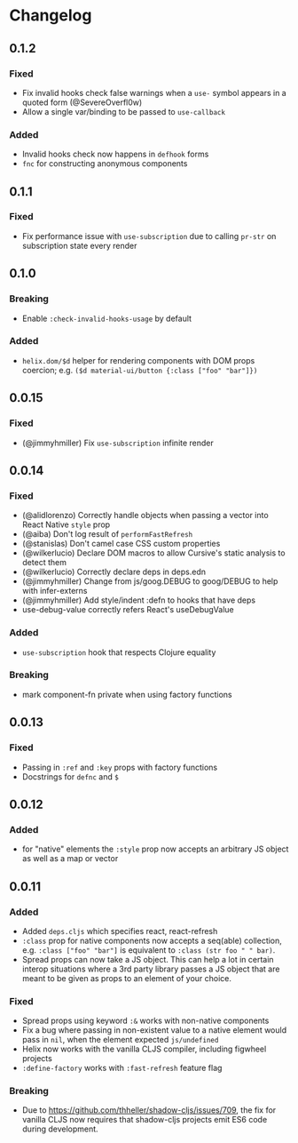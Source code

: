 # Changelog

## 0.1.2

### Fixed

- Fix invalid hooks check false warnings when a `use-` symbol appears in a
quoted form (@SevereOverfl0w)
- Allow a single var/binding to be passed to `use-callback`

### Added

- Invalid hooks check now happens in `defhook` forms
- `fnc` for constructing anonymous components

## 0.1.1

### Fixed

- Fix performance issue with `use-subscription` due to calling `pr-str` on subscription state every render

## 0.1.0

### Breaking

- Enable `:check-invalid-hooks-usage` by default

### Added

- `helix.dom/$d` helper for rendering components with DOM props
coercion; e.g. `($d material-ui/button {:class ["foo" "bar"]})`

## 0.0.15

### Fixed

- (@jimmyhmiller) Fix `use-subscription` infinite render

## 0.0.14

### Fixed

- (@alidlorenzo) Correctly handle objects when passing a vector into React Native `style` prop
- (@aiba) Don't log result of `performFastRefresh`
- (@stanislas) Don't camel case CSS custom properties
- (@wilkerlucio) Declare DOM macros to allow Cursive's static analysis to detect them
- (@wilkerlucio) Correctly declare deps in deps.edn
- (@jimmyhmiller) Change from js/goog.DEBUG to goog/DEBUG to help with infer-externs
- (@jimmyhmiller) Add style/indent :defn to hooks that have deps
- use-debug-value correctly refers React's useDebugValue

### Added

- `use-subscription` hook that respects Clojure equality

### Breaking

- mark component-fn private when using factory functions

## 0.0.13

### Fixed

- Passing in `:ref` and `:key` props with factory functions
- Docstrings for `defnc` and `$`

## 0.0.12

### Added

- for "native" elements the `:style` prop now accepts an arbitrary JS object as well as a map or vector


## 0.0.11

### Added

- Added `deps.cljs` which specifies react, react-refresh
- `:class` prop for native components now accepts a seq(able) collection, e.g. `:class ["foo" "bar"]` is equivalent to `:class (str foo " " bar)`.
- Spread props can now take a JS object. This can help a lot in certain interop situations where a 3rd party library passes a JS object that are meant to be given as props to an element of your choice.


### Fixed

- Spread props using keyword `:&` works with non-native components
- Fix a bug where passing in non-existent value to a native element would pass in `nil`, when the element expected `js/undefined`
- Helix now works with the vanilla CLJS compiler, including figwheel projects
- `:define-factory` works with `:fast-refresh` feature flag


### Breaking

- Due to https://github.com/thheller/shadow-cljs/issues/709, the fix for vanilla CLJS
now requires that shadow-cljs projects emit ES6 code during development.
